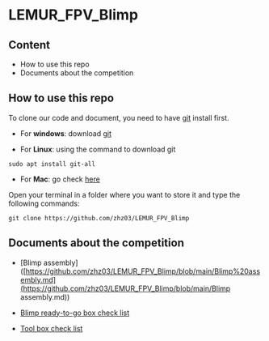 # LEMUR_FPV_Blimp

## Content

- How to use this repo
- Documents about the competition

## How to use this repo

To clone our code and document, you need to have [git](https://git-scm.com/) install first.

- For **windows**: download [git](https://git-scm.com/download/win)

- For **Linux**: using the command to download git 

```Linux
sudo apt install git-all
```

- For **Mac**: go check [here](https://git-scm.com/download/mac)

Open your terminal in a folder where you want to store it and type the following commands:

```
git clone https://github.com/zhz03/LEMUR_FPV_Blimp
```

## Documents about the competition

- [Blimp assembly]([https://github.com/zhz03/LEMUR_FPV_Blimp/blob/main/Blimp%20assembly.md](https://github.com/zhz03/LEMUR_FPV_Blimp/blob/main/Blimp assembly.md))

- [Blimp ready-to-go box check list](https://github.com/zhz03/LEMUR_FPV_Blimp/blob/main/Blimp_check_list.pdf)

- [Tool box check list](https://github.com/zhz03/LEMUR_FPV_Blimp/blob/main/Tool_box_check_list.pdf)

  


